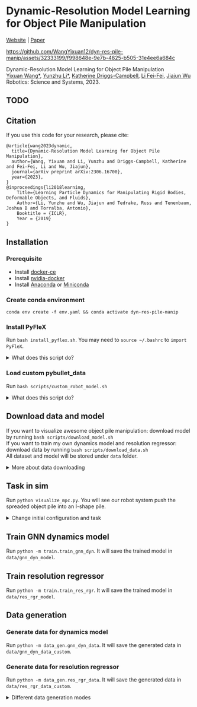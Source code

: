 # Dynamic-Resolution Model Learning for Object Pile Manipulation

[Website](https://robopil.github.io/dyn-res-pile-manip/) | [Paper](https://arxiv.org/abs/2306.16700)

https://github.com/WangYixuan12/dyn-res-pile-manip/assets/32333199/f998648e-9e7b-4825-b505-31e4ee6a684c

Dynamic-Resolution Model Learning for Object Pile Manipulation  
[Yixuan Wang*](https://wangyixuan12.github.io/), [Yunzhu Li*](https://yunzhuli.github.io/), [Katherine Driggs-Campbell](https://krdc.web.illinois.edu/), [Li Fei-Fei](https://profiles.stanford.edu/fei-fei-li/), [Jiajun Wu](http://jiajunwu.com/)  
Robotics: Science and Systems, 2023.

## TODO

## Citation

If you use this code for your research, please cite:

```
@article{wang2023dynamic,
  title={Dynamic-Resolution Model Learning for Object Pile Manipulation}, 
  author={Wang, Yixuan and Li, Yunzhu and Driggs-Campbell, Katherine and Fei-Fei, Li and Wu, Jiajun},
  journal={arXiv preprint arXiv:2306.16700},
  year={2023},
}
@inproceedings{li2018learning,
    Title={Learning Particle Dynamics for Manipulating Rigid Bodies, Deformable Objects, and Fluids},
    Author={Li, Yunzhu and Wu, Jiajun and Tedrake, Russ and Tenenbaum, Joshua B and Torralba, Antonio},
    Booktitle = {ICLR},
    Year = {2019}
}
```

## Installation

### Prerequisite

- Install [docker-ce](https://docs.docker.com/install/linux/docker-ce/ubuntu/)
- Install [nvidia-docker](https://github.com/NVIDIA/nvidia-docker#quickstart)
- Install [Anaconda](https://www.anaconda.com/distribution/) or [Miniconda](https://docs.conda.io/en/main/miniconda.html)

### Create conda environment
`conda env create -f env.yaml && conda activate dyn-res-pile-manip`

### Install PyFleX
Run `bash install_pyflex.sh`. You may need to `source ~/.bashrc` to `import PyFleX`.  
<details>
<summary>What does this script do?</summary>

We built our simulation using PyFleX. The original repository is [here](https://github.com/YunzhuLi/PyFleX). We modified it with additional features, such as depth rendering and headless rendering. We put the modified PyFleX in our repo. Please follow the commands below to install it.
```
docker pull xingyu/softgym
docker run \
    -v {PATH_TO_REPO}/PyFleX:/workspace/PyFleX \
    -v {PATH_TO_CONDA_ENV}:/workspace/anaconda \
    -v /tmp/.X11-unix:/tmp/.X11-unix \
    --gpus all \
    -e DISPLAY=$DISPLAY \
    -e QT_X11_NO_MITSHM=1 \
    -it xingyu/softgym:latest bash
```
For example, in my local machine, the command is
```
docker run \
    -v /home/yixuan/dyn-res-pile-manip/PyFleX:/workspace/PyFleX \
    -v /home/yixuan/miniconda3/envs/rss-release/:/workspace/anaconda \
    -v /tmp/.X11-unix:/tmp/.X11-unix \
    --gpus all \
    -e DISPLAY=$DISPLAY \
    -e QT_X11_NO_MITSHM=1 \
    -it xingyu/softgym:latest bash
```
After entering docker environment, run
```
export PATH="/workspace/anaconda/bin:$PATH"
cd /workspace/PyFleX
export PYFLEXROOT=${PWD}
export PYTHONPATH=${PYFLEXROOT}/bindings/build:$PYTHONPATH
export LD_LIBRARY_PATH=${PYFLEXROOT}/external/SDL2-2.0.4/lib/x64:$LD_LIBRARY_PATH
cd bindings; mkdir build; cd build; /usr/bin/cmake ..; make -j
```
Add the following to `~/.bashrc`
```
export PYFLEXROOT=/home/yixuan/dyn-res-pile-manip/PyFleX # replace with your own path
export PYTHONPATH=${PYFLEXROOT}/bindings/build:$PYTHONPATH
export LD_LIBRARY_PATH=${PYFLEXROOT}/external/SDL2-2.0.4/lib/x64:$LD_LIBRARY_PATH
```
</details>

### Load custom pybullet_data

Run `bash scripts/custom_robot_model.sh`  
<details>
<summary>What does this script do?</summary>

Since we use custom end-effector for our robot, please add our custom [`kinova`](https://drive.google.com/file/d/1JLa-NBbyTHhLm_-dkt06bdjxqvx6a_Y7/view?usp=sharing) and [`franka_panda`](https://drive.google.com/file/d/1H5aNJ-z7YuBkjlFJODgk3szdHv6DAGY-/view?usp=drive_link) to `pybullet_data` folder.
</details>

## Download data and model

If you want to visualize awesome object pile manipulation: download model by running `bash scripts/download_model.sh`  
If you want to train my own dynamics model and resolution regressor: download data by running `bash scripts/download_data.sh`  
All dataset and model will be stored under `data` folder.
<details>
<summary>More about data downloading</summary>

It will download three datasets. You could choose to download only partial of them according to your needs.
- `data/res_rgr_data`: data for training resolution regressor
- `data/res_rgr_data_small`: data for training resolution regressor, but with only 30 data points. It is mainly to sanity check the code
- `data/gnn_dyn_data`: data for training dynamics
</details>

## Task in sim

Run `python visualize_mpc.py`. You will see our robot system push the spreaded object pile into an I-shape pile.

<details>
<summary>Change initial configuration and task</summary>

Initial configurations and task are specified in `config/mpc/config.yaml`. `init_pos` provides some options of object pile initial states. Task specification can be changed in `task`. 
</details>

## Train GNN dynamics model

Run `python -m train.train_gnn_dyn`. It will save the trained model in `data/gnn_dyn_model`.

## Train resolution regressor

Run `python -m train.train_res_rgr`. It will save the trained model in `data/res_rgr_model`.

## Data generation

### Generate data for dynamics model

Run `python -m data_gen.gnn_dyn_data`. It will save the generated data in `data/gnn_dyn_data_custom`.

### Generate data for resolution regressor

Run `python -m data_gen.res_rgr_data`. It will save the generated data in `data/res_rgr_data_custom`.

<details>
<summary>Different data generation modes</summary>

You could specify the data generation mode in `config/data_gen/res_rgr.yaml` by changing `mpc_data/mode`. If you generate resolution regressor training data in `random` mode, it will synthesize random initial configurations and goals. If you want to re-produce Fig. 4 (a) in the paper, you could change it to `same_init` mode. For Fig. 4 (b) in the paper, you could change it to `same_goal` mode. Due to stochasity, it may not produce exactly the same result as in the paper.
</details>
